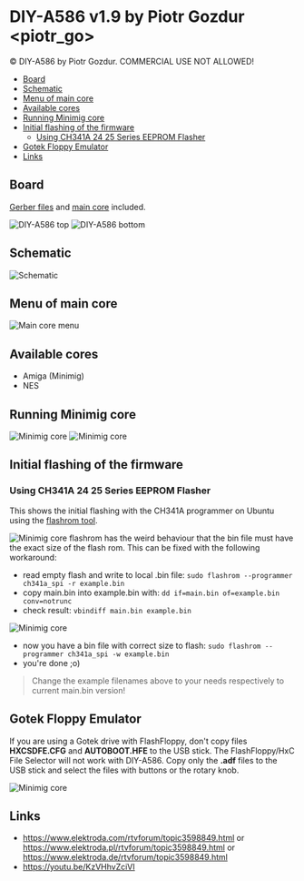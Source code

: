 # DIY-A586 v1.9 by Piotr Gozdur <piotr_go>
© DIY-A586 by Piotr Gozdur. COMMERCIAL USE NOT ALLOWED!

- [Board](#board)
- [Schematic](#schematic)
- [Menu of main core](#menu-of-main-core)
- [Available cores](#available-cores)
- [Running Minimig core](#running-minimig-core)
- [Initial flashing of the firmware](#initial-flashing-of-the-firmware)
  - [Using CH341A 24 25 Series EEPROM Flasher](#using-ch341a-24-25-series-eeprom-flasher)
- [Gotek Floppy Emulator](#gotek-floppy-emulator)
- [Links](#links)

## Board
[Gerber files](pcb/v1.9/gerbers.tar.gz) and [main core](main/MAIN%20v0.4.4a.tar.gz) included.

![DIY-A586 top](img/foto_003.jpg)
![DIY-A586 bottom](img/foto_004.jpg)

## Schematic
![Schematic](pcb/v1.9/schemat.png)

## Menu of main core
![Main core menu](img/foto_007.jpg)

## Available cores
* Amiga (Minimig)
* NES

## Running Minimig core
![Minimig core](../v1.6/img/foto_008.jpg)
![Minimig core](img/foto_009.jpg)

## Initial flashing of the firmware

### Using CH341A 24 25 Series EEPROM Flasher

This shows the initial flashing with the CH341A programmer on Ubuntu using the [flashrom tool](https://manpages.ubuntu.com/manpages/focal/man8/flashrom.8.html).

![Minimig core](../v1.6/img/flash-firmware-ch341a.jpg)
flashrom has the weird behaviour that the bin file must have the exact size of the flash rom. This can be fixed with the following workaround:

* read empty flash and write to local .bin file: ```sudo flashrom --programmer ch341a_spi -r example.bin```
* copy main.bin into example.bin with: ```dd if=main.bin of=example.bin conv=notrunc```
* check result: ```vbindiff main.bin example.bin```

![Minimig core](../v1.6/img/flash-bin-file-size-workaround.png)

* now you have a bin file with correct size to flash: ```sudo flashrom --programmer ch341a_spi -w example.bin```
* you're done ;o)

> Change the example filenames above to your needs respectively to current main.bin version!

## Gotek Floppy Emulator

If you are using a Gotek drive with FlashFloppy, don't copy files **HXCSDFE.CFG** and **AUTOBOOT.HFE** to the USB stick. The FlashFloppy/HxC File Selector will not work with DIY-A586. Copy only the **.adf** files to the USB stick and select the files with buttons or the rotary knob.

![Minimig core](../v1.6/img/diy-a586-with-gotek.jpg)

## Links
* https://www.elektroda.com/rtvforum/topic3598849.html or\
  https://www.elektroda.pl/rtvforum/topic3598849.html or\
  https://www.elektroda.de/rtvforum/topic3598849.html
* https://youtu.be/KzVHhvZciVI
